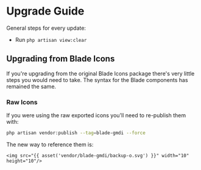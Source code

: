 # Upgrade Guide

General steps for every update:

- Run `php artisan view:clear`

## Upgrading from Blade Icons

If you're upgrading from the original Blade Icons package there's very little steps you would need to take. The syntax for the Blade components has remained the same.

### Raw Icons

If you were using the raw exported icons you'll need to re-publish them with:

```bash
php artisan vendor:publish --tag=blade-gmdi --force
```

The new way to reference them is:

```blade
<img src="{{ asset('vendor/blade-gmdi/backup-o.svg') }}" width="10" height="10"/>
```
